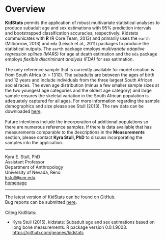 # Overview
 __KidStats__ permits the application of robust multivariate statistical analyses to produce subadult age and sex estimations with 95% prediction intervals and bootstrapped classification accuracies, respectively. Kidstats communicates with __R__ (R Core Team, 2013) and primarily uses the `earth` (Milborrow, 2013) and `mda` (Leisch et al., 2011) packages to produce the statistical outputs. The `earth` package employs *multivariate adaptive regression splines (MARS)* for age at death estimation and the `mda` package employs *flexible discriminant analysis (FDA)* for sex estimation. 
<br><br>
The only reference sample that is currently available for model creation is from South Africa (n = 1310). The subadults are between the ages of birth and 12 years and include individuals from the three largest South African social races. The even age distribution (minus a few smaller sample sizes at the two youngest age categories and the oldest age category) and large sample ensures the skeletal variation in the South African population is adequately captured for all ages. For more information regarding the sample demographics and size please see Stull (2013). The raw data can be downloaded <a target = "_blank" href = "http://kyrastull.weebly.com">here</a>.
<br><br>
Future intentions include the incorporation of additional populations so there are numerous reference samples. If there is data available that has measurements comparable to the descriptions in the __Measurements__ section, please contact __Kyra Stull, PhD__ to discuss incorporating the samples into the application.

----

Kyra E. Stull, PhD <br>
Assistant Professor <br>
Department of Anthropology <br>
University of Nevada, Reno <br>
kstull@unr.edu <br>
<a target = "_blank" href = "http://kyrastull.weebly.com">homepage</a>

----

The latest version of KidStats can be found on <a target = "_blank" href = "https://github.com/geanes/kidstats">GitHub</a>.
<br>
Bug reports can be submitted <a target = "_blank" href = "https://github.com/geanes/kidstats/issues">here</a>.
<br><br>
Citing KidStats:

- Kyra Stull (2015). kidstats: Subadult age and sex estimations based on long bone measurements. R package version 0.0.1.9003. https://github.com/geanes/kidstats
